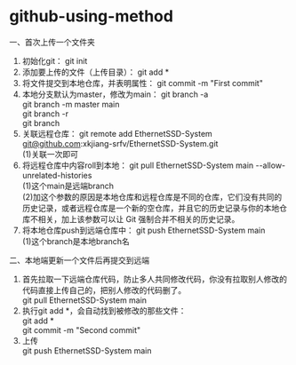 # github-using-method
一、首次上传一个文件夹
1. 初始化git：                                       git init  
2. 添加要上传的文件（上传目录）：                        git add *     
3. 将文件提交到本地仓库，并表明属性：                    git commit -m "First commit"  
4. 本地分支默认为master，修改为main：                  git branch -a  
                                      				     git branch -m master main  
                                      				     git branch -r   
                                      				     git branch  
5. 关联远程仓库：		           git remote add EthernetSSD-System git@github.com:xkjiang-srfv/EthernetSSD-System.git  
(1)关联一次即可   
6. 将远程仓库中内容roll到本地：              git pull EthernetSSD-System main --allow-unrelated-histories  
(1)这个main是远端branch  
(2)加这个参数的原因是本地仓库和远程仓库是不同的仓库，它们没有共同的历史记录，或者远程仓库是一个新的空仓库，并且它的历史记录与你的本地仓库不相关，加上该参数可以让 Git 强制合并不相关的历史记录。  
7. 将本地仓库push到远端仓库中：              git push EthernetSSD-System main  
(1)这个branch是本地branch名  

二、本地端更新一个文件后再提交到远端  
1. 首先拉取一下远端仓库代码，防止多人共同修改代码，你没有拉取别人修改的代码直接上传自己的，把别人修改的代码删了。                       
git pull EthernetSSD-System main  
2. 执行git add *，会自动找到被修改的那些文件：  
git add *  
git commit -m "Second commit"  
3. 上传   
git push EthernetSSD-System main  
